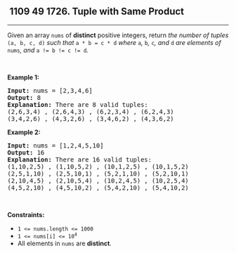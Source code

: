 <h2> 1109 49
1726. Tuple with Same Product</h2><hr><div><p>Given an array <code>nums</code> of <strong>distinct</strong> positive integers, return <em>the number of tuples </em><code>(a, b, c, d)</code><em> such that </em><code>a * b = c * d</code><em> where </em><code>a</code><em>, </em><code>b</code><em>, </em><code>c</code><em>, and </em><code>d</code><em> are elements of </em><code>nums</code><em>, and </em><code>a != b != c != d</code><em>.</em></p>

<p>&nbsp;</p>
<p><strong class="example">Example 1:</strong></p>

<pre><strong>Input:</strong> nums = [2,3,4,6]
<strong>Output:</strong> 8
<strong>Explanation:</strong> There are 8 valid tuples:
(2,6,3,4) , (2,6,4,3) , (6,2,3,4) , (6,2,4,3)
(3,4,2,6) , (4,3,2,6) , (3,4,6,2) , (4,3,6,2)
</pre>

<p><strong class="example">Example 2:</strong></p>

<pre><strong>Input:</strong> nums = [1,2,4,5,10]
<strong>Output:</strong> 16
<strong>Explanation:</strong> There are 16 valid tuples:
(1,10,2,5) , (1,10,5,2) , (10,1,2,5) , (10,1,5,2)
(2,5,1,10) , (2,5,10,1) , (5,2,1,10) , (5,2,10,1)
(2,10,4,5) , (2,10,5,4) , (10,2,4,5) , (10,2,5,4)
(4,5,2,10) , (4,5,10,2) , (5,4,2,10) , (5,4,10,2)
</pre>

<p>&nbsp;</p>
<p><strong>Constraints:</strong></p>

<ul>
	<li><code>1 &lt;= nums.length &lt;= 1000</code></li>
	<li><code>1 &lt;= nums[i] &lt;= 10<sup>4</sup></code></li>
	<li>All elements in <code>nums</code> are <strong>distinct</strong>.</li>
</ul>
</div>